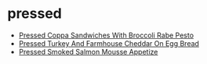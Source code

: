 # pressed

 * [Pressed Coppa Sandwiches With Broccoli Rabe Pesto](index/p/pressed-coppa-sandwiches-with-broccoli-rabe-pesto-51154940.json)
 * [Pressed Turkey And Farmhouse Cheddar On Egg Bread](index/p/pressed-turkey-and-farmhouse-cheddar-on-egg-bread-239167.json)
 * [Pressed Smoked Salmon Mousse Appetize](index/p/pressed-smoked-salmon-mousse-appetize.json)
